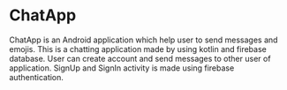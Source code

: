 # ChatApp

ChatApp is an Android application which help user to send messages and emojis.
This is a chatting application made by using kotlin and firebase database.
User can create account and send messages to other user of application.
SignUp and SignIn activity is made using firebase authentication.
